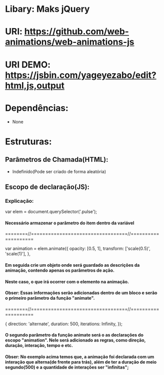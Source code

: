 # Libary: Maks jQuery
# URI: https://github.com/web-animations/web-animations-js
# URI DEMO: https://jsbin.com/yageyezabo/edit?html,js,output

# Dependências: 
- None

# Estruturas: 

## Parâmetros de Chamada(HTML):
- Indefinido(Pode ser criado de forma aleatória)

## Escopo de declaração(JS): 

<script>
  var elem = document.querySelector('.pulse');
    var animation = elem.animate({
        opacity: [0.5, 1],
        transform: ['scale(0.5)', 'scale(1)'],
    }, {
        direction: 'alternate',
        duration: 500,
        iterations: Infinity,
    });
</script>


### Explicação: 

var elem = document.querySelector('.pulse'); 
#### Necessário armazenar o parâmetro do item dentro da variável 

========//==================================//====================

 var animation = elem.animate({ 
    opacity: [0.5, 1],
    transform: ['scale(0.5)', 'scale(1)'],
},

#### Em seguida crie um objeto onde será guardado as descrições da animação, contendo apenas os parâmetros de ação.
#### Neste caso, o que irá ocorrer com o elemento na animação.

#### Obser: Essas informações serão adicionadas dentro de um bloco e serão o primeiro parâmetro da função "animate".

========//==================================//====================

{
    direction: 'alternate',
    duration: 500,
    iterations: Infinity,
});

#### O segundo parâmetro da função animate será o as declarações do escopo "animation". Nele será adicionado as regras, como direção, duração, interação, tempo e etc. 

#### Obser: No exemplo acima temos que, a animação foi declarada com um interação que alterna(de frente para trás), além de ter a duração de meio segundo(500) e a quantidade de interações ser "infinitas";


